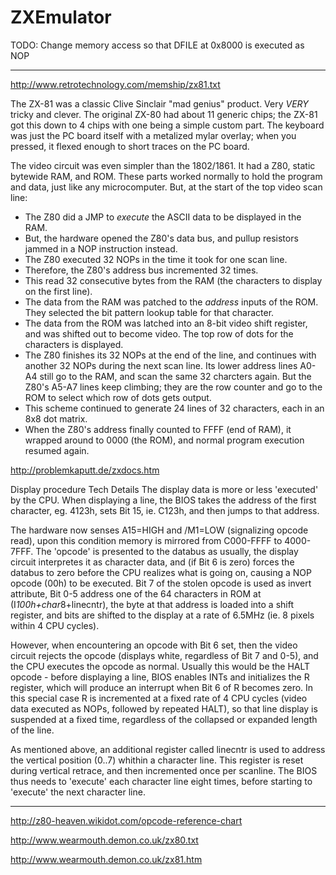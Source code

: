 ZXEmulator
==========

TODO: Change memory access so that DFILE at 0x8000 is executed as NOP

---

http://www.retrotechnology.com/memship/zx81.txt

The ZX-81 was a classic Clive Sinclair "mad genius" product. Very *VERY*
tricky and clever. The original ZX-80 had about 11 generic chips; the
ZX-81 got this down to 4 chips with one being a simple custom part. The
keyboard was just the PC board itself with a metalized mylar overlay;
when you pressed, it flexed enough to short traces on the PC board.

The video circuit was even simpler than the 1802/1861. It had a Z80,
static bytewide RAM, and ROM. These parts worked normally to hold the
program and data, just like any microcomputer. But, at the start of the
top video scan line:

- The Z80 did a JMP to *execute* the ASCII data to be displayed in
	 the RAM.
- But, the hardware opened the Z80's data bus, and pullup resistors
	 jammed in a NOP instruction instead.
- The Z80 executed 32 NOPs in the time it took for one scan line.
- Therefore, the Z80's address bus incremented 32 times.
- This read 32 consecutive bytes from the RAM (the characters to
	 display on the first line).
- The data from the RAM was patched to the *address* inputs of the
	 ROM. They selected the bit pattern lookup table for that
	 character.
- The data from the ROM was latched into an 8-bit video shift register,
	 and was shifted out to become video. The top row of dots for
	 the characters is displayed.
- The Z80 finishes its 32 NOPs at the end of the line, and continues
	 with another 32 NOPs during the next scan line. Its lower
	 address lines A0-A4 still go to the RAM, and scan the same
	 32 charcters again. But the Z80's A5-A7 lines keep climbing;
	 they are the row counter and go to the ROM to select which
	 row of dots gets output.
- This scheme continued to generate 24 lines of 32 characters, each
	 in an 8x8 dot matrix.
- When the Z80's address finally counted to FFFF (end of RAM), it
	 wrapped around to 0000 (the ROM), and normal program execution
	 resumed again.

http://problemkaputt.de/zxdocs.htm

Display procedure Tech Details
The display data is more or less 'executed' by the CPU. When displaying a line, the BIOS takes the address of the first character, eg. 4123h, sets Bit 15, ie. C123h, and then jumps to that address.

The hardware now senses A15=HIGH and /M1=LOW (signalizing opcode read), upon this condition memory is mirrored from C000-FFFF to 4000-7FFF. The 'opcode' is presented to the databus as usually, the display circuit interpretes it as character data, and (if Bit 6 is zero) forces the databus to zero before the CPU realizes what is going on, causing a NOP opcode (00h) to be executed. Bit 7 of the stolen opcode is used as invert attribute, Bit 0-5 address one of the 64 characters in ROM at (I*100h+char*8+linecntr), the byte at that address is loaded into a shift register, and bits are shifted to the display at a rate of 6.5MHz (ie. 8 pixels within 4 CPU cycles).

However, when encountering an opcode with Bit 6 set, then the video circuit rejects the opcode (displays white, regardless of Bit 7 and 0-5), and the CPU executes the opcode as normal. Usually this would be the HALT opcode - before displaying a line, BIOS enables INTs and initializes the R register, which will produce an interrupt when Bit 6 of R becomes zero.
In this special case R is incremented at a fixed rate of 4 CPU cycles (video data executed as NOPs, followed by repeated HALT), so that line display is suspended at a fixed time, regardless of the collapsed or expanded length of the line.

As mentioned above, an additional register called linecntr is used to address the vertical position (0..7) whithin a character line. This register is reset during vertical retrace, and then incremented once per scanline. The BIOS thus needs to 'execute' each character line eight times, before starting to 'execute' the next character line.

---

http://z80-heaven.wikidot.com/opcode-reference-chart

http://www.wearmouth.demon.co.uk/zx80.txt

http://www.wearmouth.demon.co.uk/zx81.htm

